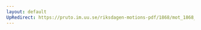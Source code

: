 ```yaml
---
layout: default
UpRedirect: https://pruto.im.uu.se/riksdagen-motions-pdf/1868/mot_1868__fk__15/mot_1868__fk__15-001.pdf
---
```

